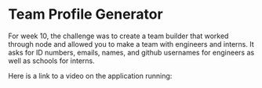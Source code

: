 # Team Profile Generator

For week 10, the challenge was to create a team builder that worked through node and allowed you to make a team with engineers and interns. It asks for ID numbers, emails, names, and github usernames for engineers as well as schools for interns.

Here is a link to a video on the application running: